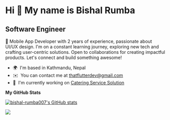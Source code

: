Hi 👋 My name is Bishal Rumba
=============================

Software Engineer
-----------------

🚀 Mobile App Developer with 2 years of experience, passionate about UI/UX design. I'm on a constant learning journey, exploring new tech and crafting user-centric solutions. Open to collaborations for creating impactful products. Let's connect and build something awesome!

* 🌍  I'm based in Kathmandu, Nepal
* ✉️  You can contact me at [thatflutterdev@gmail.com](mailto:thatflutterdev@gmail.com)
* 🚀  I'm currently working on [Catering Service Solution](http://github.com/bishal-rumba007/catering-user-app)


<b>My GitHub Stats</b>

<a href="http://www.github.com/bishal-rumba007"><img src="https://github-readme-stats.vercel.app/api?username=bishal-rumba007&show_icons=true&hide=&count_private=true&title_color=6366f1&text_color=ffffff&icon_color=6366f1&bg_color=171717&hide_border=true&show_icons=true" alt="bishal-rumba007's GitHub stats" /></a>

<a href="http://www.github.com/bishal-rumba007"><img src="https://github-readme-streak-stats.herokuapp.com/?user=bishal-rumba007&stroke=ffffff&background=171717&ring=6366f1&fire=6366f1&currStreakNum=ffffff&currStreakLabel=6366f1&sideNums=ffffff&sideLabels=ffffff&dates=ffffff&hide_border=true" /></a>
